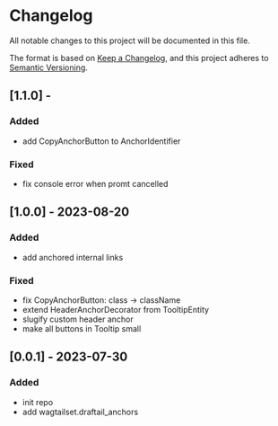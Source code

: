 # Changelog

All notable changes to this project will be documented in this file.

The format is based on [Keep a Changelog](https://keepachangelog.com/en/1.0.0/),
and this project adheres to [Semantic Versioning](https://semver.org/spec/v2.0.0.html).


## [1.1.0] -

### Added

- add CopyAnchorButton to AnchorIdentifier

### Fixed

- fix console error when promt cancelled

## [1.0.0] - 2023-08-20

### Added

- add anchored internal links

### Fixed

- fix CopyAnchorButton: class -> className
- extend HeaderAnchorDecorator from TooltipEntity
- slugify custom header anchor
- make all buttons in Tooltip small


## [0.0.1] - 2023-07-30

### Added

- init repo
- add wagtailset.draftail_anchors
